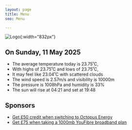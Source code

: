 ```yaml
---
layout: page
title: Menu
seo: Menu

---
```


![Logo](/images/logo.jpg){:width="832px"}

<!-- weather_marker starts -->
## On Sunday, 11 May 2025

- The average temperature today is 23.75˚C,
- With highs of 23.75˚C and lows of 23.75˚C,
- It may feel like 23.04˚C with scattered clouds
- The wind speed is 2.57m/s and visibility is 10000m
- The pressure is 1008hPa and humidity is 33%
- The sun will rise at 04:21 and set at 19:48

<!-- weather_marker ends -->

## Sponsors

- [Get £50 credit when switching to Octopus Energy](https://bit.ly/3oD1nnS)
- [Get £75 when taking a 1000mb YouFibre broadband plan](https://aklam.io/91zWhU?)
